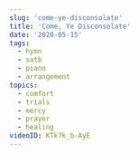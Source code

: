 ```yaml
---
slug: 'come-ye-disconsolate'
title: 'Come, Ye Disconsolate'
date: '2020-05-15'
tags:
  - hymn
  - satb
  - piano
  - arrangement
topics:
  - comfort
  - trials
  - mercy
  - prayer
  - healing
videoID: KTk7k_b-AyE
---
```

